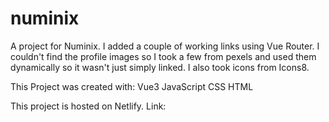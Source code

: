 # numinix
A project for Numinix. I added a couple of working links using Vue Router.
I couldn't find the profile images so I took a few from pexels and used them dynamically so it wasn't just simply linked.
I also took icons from Icons8.

This Project was created with: Vue3 JavaScript CSS HTML

This project is hosted on Netlify. Link: 
